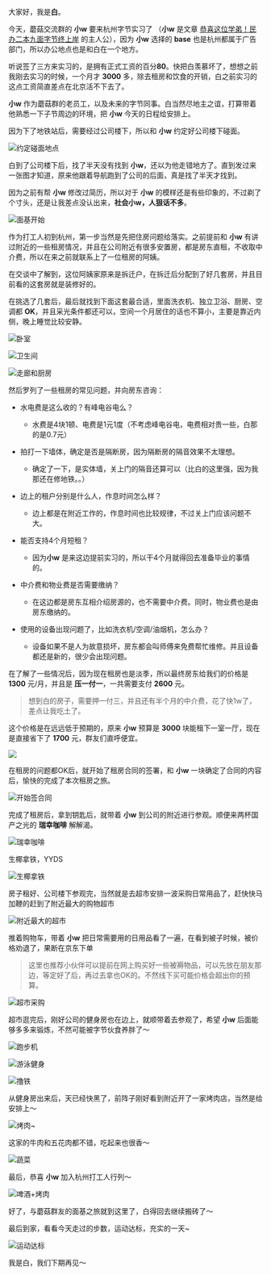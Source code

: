 大家好，我是**白**。

今天，蘑菇交流群的 **小w** 要来杭州字节实习了 （**小w** 是文章 [恭喜这位学弟！民办二本九面字节终上岸](https://mp.weixin.qq.com/s/mE8AjQdQP8cgsWPVUbLBHA) 的主人公），因为 **小w** 选择的 **base** 也是杭州都属于广告部门，所以办公地点也是和白在一个地方。

听说签了三方来实习的，是拥有正式工资的百分**80**。快把白羡慕坏了，想想之前我刚去实习的时候，一个月才 **3000** 多，除去租房和饮食的开销，白之前实习的这点工资简直差点在北京活不下去了。

**小w** 作为蘑菇群的老员工，以及未来的字节同事。白当然尽地主之谊，打算带着他熟悉一下子节周边的环境，把 **小w** 今天的日程给安排上。

因为下了地铁站后，需要经过公司楼下，所以和 **小w** 约定好公司楼下碰面。

![约定碰面地点](https://cdn.losey.top/blog/image-20211120200841234.png)

白到了公司楼下后，找了半天没有找到 **小w**，还以为他走错地方了。直到发过来一张图才知道，原来他跟着导航跑到了公司的后面，真是找了半天才找到。

因为之前有帮 **小w** 修改过简历，所以对于 **小w** 的模样还是有些印象的，不过剃了个寸头，还是让我差点没认出来，**社会小w，人狠话不多**。

![面基开始](https://cdn.losey.top/blog/image-20211120200527120.png)

作为打工人初到杭州，第一步当然是先把住房问题给落实。之前提前和 **小w** 有讲过附近的一些租房情况，并且在公司附近有很多安置房，都是房东直租，不收取中介费，所以在来之前就联系上了一位租房的阿姨。

在交谈中了解到，这位阿姨家原来是拆迁户，在拆迁后分配到了好几套房，并且目前看的这套房就是装修好的。

在挑选了几套后，最后就找到下面这套最合适，里面洗衣机、独立卫浴、厨房、空调都 **OK**，并且采光条件都还可以，空间一个月居住的话也不算小，主要是靠近内侧，晚上睡觉比较安静。

![卧室](https://cdn.losey.top/blog/image-20211120215115198.png)

![卫生间](https://cdn.losey.top/blog/image-20211120215127807.png)

![走廊和厨房](https://cdn.losey.top/blog/image-20211120215136838.png)

然后罗列了一些租房的常见问题，并向房东咨询：

- 水电费是这么收的？有峰电谷电么？
  - 水费是4块1顿、电费是1元1度（不考虑峰电谷电，电费相对贵一些，白那的是0.7元）

- 拍打一下墙体，确定是否是隔断房，因为隔断房的隔音效果不太理想。
  - 确定了一下，是实体墙，关上门的隔音还算可以（比白的这里强，因为我那还在修地铁。。）
- 边上的租户分别是什么人，作息时间怎么样？
  - 边上都是在附近工作的，作息时间也比较规律，不过关上门应该问题不大。
- 能否支持4个月短租？
  - 因为**小w** 是来这边提前实习的，所以干4个月就得回去准备毕业的事情的。
- 中介费和物业费是否需要缴纳？
  - 在这边都是房东互相介绍房源的，也不需要中介费。同时，物业费也是由房东缴纳的。
- 使用的设备出现问题了，比如洗衣机/空调/油烟机，怎么办？
  - 设备如果不是人为故意损坏，房东都会叫师傅来免费帮忙维修。并且设备都还是新的，很少会出现问题。

在了解了一些情况后，因为现在租房也是淡季，所以最终房东给我们的价格是 **1300** 元/月，并且是 **压一付一**，一共需要支付 **2600** 元。

> 想到白的房子，需要押一付三，并且还有半个月的中介费，花了快1w了，差点让我吃土了。

这个价格是在远远低于预期的，原来 **小w** 预算是 **3000** 块能租下一室一厅，现在是直接省下了 **1700** 元，群友们直呼便宜。

![](https://cdn.losey.top/blog/image-20211120205726998.png)

在租房的问题都OK后，就开始了租房合同的签署，和 **小w** 一块确定了合同的内容后，愉快的完成了本次租房之旅。

![开始签合同](https://cdn.losey.top/blog/image-20211120211006654.png)

完成了租房后，拿到钥匙后，就带着 **小w** 到公司的附近进行参观。顺便来两杯国产之光的 **瑞幸咖啡** 解解渴。

![瑞幸咖啡](https://cdn.losey.top/blog/image-20211120210720207.png)

生椰拿铁，YYDS

![生椰拿铁](https://cdn.losey.top/blog/image-20211120211400196.png)

房子租好、公司楼下参观完，当然就是去超市安排一波采购日常用品了，赶快快马加鞭的赶到了附近最大的购物超市

![附近最大的超市](https://cdn.losey.top/blog/image-20211120211916948.png)

推着购物车，带着 **小w** 把日常需要用的日用品看了一遍，在看到被子时候，被价格劝退了，果断在京东下单

> 这里也推荐小伙伴可以提前在网上购买好一些被褥物品，可以先放在朋友那边，等定好了后，再过去拿也OK的。不然线下买可能价格会超出你的预算。

![超市采购](https://cdn.losey.top/blog/image-20211120211712418.png)

超市逛完后，刚好公司的健身房也在边上，就顺带着去参观了，希望 **小w** 后面能够多多来锻炼，不然可能被字节伙食养胖了～

![跑步机](https://cdn.losey.top/blog/image-20211120212318532.png)

![游泳健身](https://cdn.losey.top/blog/image-20211120212517338.png)

![撸铁](https://cdn.losey.top/blog/image-20211120212447787.png)

从健身房出来后，天已经快黑了，前阵子刚好看到附近开了一家烤肉店，当然是给安排上～

![烤肉~](https://cdn.losey.top/blog/image-20211120212729779.png)

这家的牛肉和五花肉都不错，吃起来也很香～

![蔬菜](https://cdn.losey.top/blog/image-20211120212844832.png)

最后，恭喜 **小w** 加入杭州打工人行列～

![啤酒+烤肉](https://cdn.losey.top/blog/image-20211120212858085.png)

好了，与蘑菇群友的面基之旅就到这里了，白得回去继续搬砖了～

最后到家，看看今天走过的步数，运动达标，充实的一天~

![运动达标](https://cdn.losey.top/blog/image-20211120221429428.png)

我是白，我们下期再见～